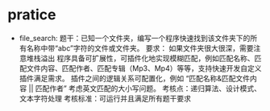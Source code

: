 # pratice
- file_search:
题干：已知一个文件夹，编写一个程序快速找到该文件夹下的所有名称中带“abc”字符的文件或文件夹。
要求：
如果文件夹很大很深，需要注意堆栈溢出
程序具备可扩展性，可插件化地实现模糊匹配，例如匹配名称、匹配文件内容、匹配作者、匹配专辑（Mp3、Mp4）等等，支持快速开发自定义插件满足需求。
插件之间的逻辑关系可配置化，例如 “匹配名称&匹配文件内容 || 匹配作者”
考虑英文匹配的大小写问题。
考核点：递归算法、设计模式、文本字符处理
考核标准：可运行并且满足所有题干要求
